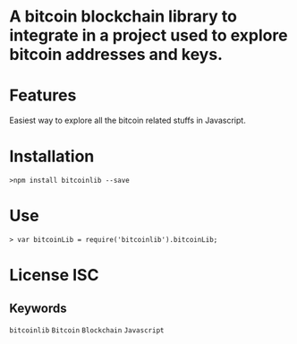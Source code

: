 # A bitcoin blockchain library to integrate in a project used to explore bitcoin addresses and keys.

# Features
Easiest way to explore all the bitcoin related stuffs in Javascript.

# Installation
```
>npm install bitcoinlib --save
```

# Use
```
> var bitcoinLib = require('bitcoinlib').bitcoinLib;
```

# License ISC

## Keywords
`bitcoinlib`
`Bitcoin`
`Blockchain`
`Javascript`
